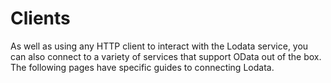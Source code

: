 # Clients

As well as using any HTTP client to interact with the Lodata service, you can also connect to a variety of
services that support OData out of the box. The following pages have specific guides to connecting Lodata.
